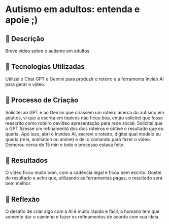 # Autismo em adultos: entenda e apoie ;)

## 📒 Descrição
Breve vídeo sobre o autismo em adultos

## 🤖 Tecnologias Utilizadas
Utilizei o Chat GPT e Gemini para produzir o roteiro e a ferramenta Invieo AI para gerar o vídeo.

## 🧐 Processo de Criação
Solicitei ao GPT e ao Gemini que criassem um roteiro acerca do autismo em adultos, vi que a escrita em tópicos não ficou boa, então solicitei que fosse reescrito como roteiro devídeo apresentação para rede social. Solicitei que o GPT fizesse um refinamento dos dois roteiros e obtive o resultado que eu queria. Apó isso, abri o Invideo AI, escrevi o roteiro, digitei qual modelo eu queria (rela, animation ou anime) e dei o comando para fazer o vídeo. Demorou cerca de 15 min e todo o processo estava feito.

## 🚀 Resultados
O vídeo ficou muito bom, com a cadência legal e ficou bem escrito. Gostei do resultado e acho que, utilizando as ferramentas pagas, o resultado será bem melhor.

## 💭 Reflexão
O desafio de criar algo com a AI é muito rápido e fácil, o humano tem que somente dar o caminho e fazer os refinamentos de acordo com sua ideia.
